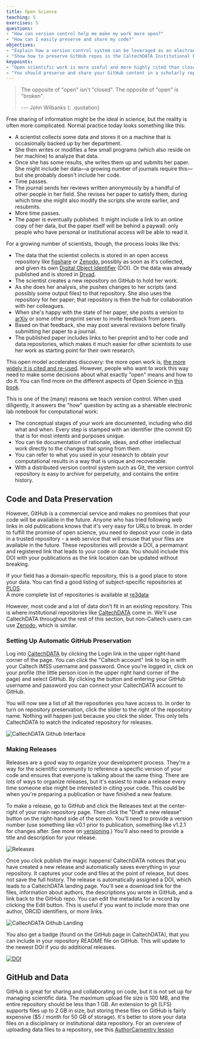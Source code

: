 ```yaml
---
title: Open Science
teaching: 5
exercises: 5
questions:
- "How can version control help me make my work more open?"
- "How can I easily preserve and share my code?"
objectives:
- "Explain how a version control system can be leveraged as an electronic lab notebook for computational work."
- "Show how to preserve GitHub repos in the CaltechDATA Institutional Repository."
keypoints:
- "Open scientific work is more useful and more highly cited than closed."
- "You should preserve and share your GitHub content in a scholarly repository."
---
```


> The opposite of "open" isn't "closed".
> The opposite of "open" is "broken".
>
> --- John Wilbanks
{: .quotation}

Free sharing of information might be the ideal in science,
but the reality is often more complicated.
Normal practice today looks something like this:

*   A scientist collects some data and stores it on a machine
    that is occasionally backed up by her department.
*   She then writes or modifies a few small programs
    (which also reside on her machine)
    to analyze that data.
*   Once she has some results,
    she writes them up and submits her paper.
    She might include her data—a growing number of journals require this—but
    she probably doesn't include her code.
*   Time passes.
*   The journal sends her reviews written anonymously by a handful of other people in her field.
    She revises her paper to satisfy them,
    during which time she might also modify the scripts she wrote earlier,
    and resubmits.
*   More time passes.
*   The paper is eventually published.
    It might include a link to an online copy of her data,
    but the paper itself will be behind a paywall:
    only people who have personal or institutional access
    will be able to read it.

For a growing number of scientists,
though,
the process looks like this:

*   The data that the scientist collects is stored in an open access repository
    like [figshare](http://figshare.com/) or
    [Zenodo](http://zenodo.org), possibly as soon as it's collected,
    and given its own
    [Digital Object Identifier](https://en.wikipedia.org/wiki/Digital_object_identifier) (DOI).
    Or the data was already published and is stored in
    [Dryad](http://datadryad.org/).
*   The scientist creates a new repository on GitHub to hold her work.
*   As she does her analysis,
    she pushes changes to her scripts
    (and possibly some output files)
    to that repository.
    She also uses the repository for her paper;
    that repository is then the hub for collaboration with her colleagues.
*   When she's happy with the state of her paper,
    she posts a version to [arXiv](http://arxiv.org/)
    or some other preprint server
    to invite feedback from peers.
*   Based on that feedback,
    she may post several revisions
    before finally submitting her paper to a journal.
*   The published paper includes links to her preprint
    and to her code and data repositories,
    which  makes it much easier for other scientists
    to use her work as starting point for their own research.

This open model accelerates discovery:
the more open work is,
[the more widely it is cited and re-used](http://dx.doi.org/10.1371/journal.pone.0000308).
However,
people who want to work this way need to make some decisions
about what exactly "open" means and how to do it. You can find more on the different aspects of Open Science in [this book](http://link.springer.com/book/10.1007/978-3-319-00026-8).

This is one of the (many) reasons we teach version control.
When used diligently,
it answers the "how" question
by acting as a shareable electronic lab notebook for computational work:

*   The conceptual stages of your work are documented, including who did
    what and when. Every step is stamped with an identifier (the commit ID)
    that is for most intents and purposes unique.
*   You can tie documentation of rationale, ideas, and other
    intellectual work directly to the changes that spring from them.
*   You can refer to what you used in your research to obtain your
    computational results in a way that is unique and recoverable.
*   With a distributed version control system such as Git, the version
    control repository is easy to archive for perpetuity, and contains
    the entire history.

## Code and Data Preservation

However, GitHub is a commercial service and makes no promises that your code
will be available in the future.  Anyone who has tried following web links in
old publications knows that it's very easy for URLs to break.  In order to
fulfill the promise of open science, you need to deposit your code in data in a
trusted repository - a web service that will ensuse that your files are
available in the future. These repositories will provide a DOI, a permamant
and registered link that leads to your code or data. You should include this
DOI with your publications as the link location can be updated without breaking.

If your field has a domain-specific repository, this is a good place to store
your data.  You can find a good listing of subject-specific repositories at
[PLOS](http://journals.plos.org/plosone/s/data-availability#loc-recommended-repositories).  
A more complete list of repositories is available at
[re3data](http://www.re3data.org)

However, most code and a lot of data don't fit in an existing repository.  This
is where institutional repositories like [CaltechDATA](data.caltech.edu) come
in.  We'll use CaltechDATA throughout the rest of this section, but non-Caltech
users can use [Zenodo](http://zenodo.org), which is similar. 

### Setting Up Automatic GitHub Preservation

Log into [CaltechDATA](data.caltech.edu) by clicking the Login link in the
upper right-hand corner of the page.  You can click the "Caltech account" link
to log in with your Caltech IMSS username and password. Once you're logged in,
click on your profile (the little person icon in the upper right hand corner of
the page) and select GitHub.  By clicking the button and entering your GitHub
username and password you can connect your CaltechDATA account to GitHub.

You will now see a list of all the repositories you have access to.  In order
to turn on repository preservation, click the slider to the right of the repository
name. Nothing will happen just because you click the slider.  This only tells
CaltechDATA to watch the indicated repository for releases.

![CaltechDATA Github Interface](../fig/Github_CaltechDATA.png)

### Making Releases

Releases are a good way to organize your development process.  They're a way
for the scientific community to reference a specific version of your code and
ensures that everyone is talking about the same thing. There are lots of ways
to organize releases, but it's easiest to make a release every time someone
else might be interested in citing your code.  This could be when you're
preparing a publication or have finished a new feature.  

To make a release, go to GitHub and click the Releases text at the center-right
of your main repository page.  Then click the "Draft a new release" button on
the right-hand side of the screen. You'll need to provide a version number (use
something like v0.1 prior to publication, something like v1.2.1 for changes
after.  See more on [versioning](http://semver.org).)  You'll also need to
provide a title and description for your release.  

![Releases](../fig/Releases.png)

Once you click publish the magic happens!  CaltechDATA notices that you have
created a new release and automatically saves everything in your
repository.  It captures your code and files at the point of release, but does
not save the full history.  The release is automatically assigned a DOI, which
leads to a CaltechDATA landing page.  You'll see a download link for the files,
information about authors, the descriptions you wrote in GitHub, and a link
back to the GitHub repo.  You can edit the metadata for a record by clicking
the Edit button.  This is useful if you want to include more than one author,
ORCID identifiers, or more links.

![CaltechDATA Github Landing](../fig/Landing_CaltechDATA.png)
   
You also get a badge (found on the GitHub page in CaltechDATA), that you can
include in your repository README file on GitHub.  This will update to the newest DOI if
you do additional releases.

[![DOI](https://data.caltech.edu/badge/81266861.svg)](https://data.caltech.edu/badge/latestdoi/81266861)


## GitHub and Data

GitHub is great for sharing and collaborating on code, but it is not set up for
managing scientific data.  The maximum upload file size is 100 MB, and the
entire repository should be less than 1 GB.  An extension to git (LFS) supports
files up to 2 GB in size, but storing these files on GitHub is fairly expensive
($5 / month for 50 GB of storage).  It's better to store your data files on a
disciplinary or institutional data repository.  For an overview of uploading
data files to a repository, see this [AuthorCarpentry
lesson](https://authorcarpentry.github.io/dois-citation-data/01-register-doi.html)


